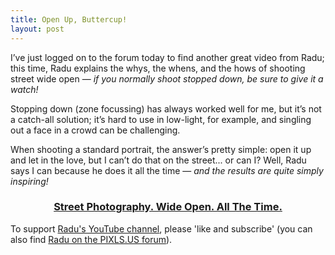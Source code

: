 ```yaml
---
title: Open Up, Buttercup!
layout: post
---
```


I’ve just logged on to the forum today to find another great video from Radu; this time, Radu explains the whys, the whens, and the hows of shooting street wide open — <i>if you normally shoot stopped down, be sure to give it a watch!</i>

Stopping down (zone focussing) has always worked well for me, but it’s not a catch-all solution; it’s hard to use in low-light, for example, and singling out a face in a crowd can be challenging.

When shooting a standard portrait, the answer’s pretty simple: open it up and let in the love, but I can’t do that on the street... or can I? Well, Radu says I can because he does it all the time — <i>and the results are quite simply inspiring!</i>

<div>
<p>
<center>
<h3><a href="https://youtu.be/mP4mk90xUUQ">Street Photography. Wide Open. All The Time.</a></h3>
</center>
</p>
</div>

<!--
<div>
<center>
<a href="https://youtu.be/mP4mk90xUUQ">
<img src="https://raw.githubusercontent.com/martbetz/martbetz.github.io/main/_includes/custom/youtube-video-gif.gif" style="padding-top: 15px;" class="align-center" alt="1kwords AMA" width="320"></a>
</center>

<p style="text-align:center; padding-top: 5px;">
  <font size=" 2">
© Radu Dumitrescu (<a href="https://discuss.pixls.us/t/closed-ama-collecting-questions/39874/34">PWP</a>)
  </font>
</p>
</div>
-->

To support [Radu's YouTube channel](https://m.youtube.com/@1kwords), please 'like and subscribe' (you can also find [Radu on the PIXLS.US forum](https://discuss.pixls.us/u/zerosapte/summary)).

<!-- permission sort and granted from content creator and copyright holder: https://discuss.pixls.us/t/closed-ama-collecting-questions/39874/31?u=martbetz -->
